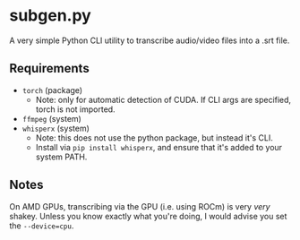 # subgen.py

A very simple Python CLI utility to transcribe audio/video files into a .srt file.

## Requirements

- `torch` (package)
    - Note: only for automatic detection of CUDA. If CLI args are specified, torch is not imported.
- `ffmpeg` (system)
- `whisperx` (system)
    - Note: this does not use the python package, but instead it's CLI.
    - Install via `pip install whisperx`, and ensure that it's added to your system PATH.

## Notes

On AMD GPUs, transcribing via the GPU (i.e. using ROCm) is very *very* shakey. Unless you know exactly what you're doing, I would advise you set the `--device=cpu`.